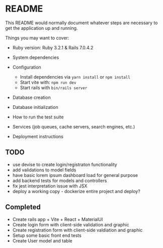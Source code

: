 # README

This README would normally document whatever steps are necessary to get the
application up and running.

Things you may want to cover:

* Ruby version: Ruby 3.2.1 & Rails 7.0.4.2

* System dependencies

* Configuration
  * Install dependencies via `yarn install` or `npm install`
  * Start vite with: `npm run dev`
  * Start rails with `bin/rails server`

* Database creation

* Database initialization

* How to run the test suite

* Services (job queues, cache servers, search engines, etc.)

* Deployment instructions

## TODO

* use devise to create login/registraton functionality
* add validations to model fields
* have basic lorem ipsum dashboard load for general purpose
* add backend tests for models and controllers
* fix jest interpretation issue with JSX
* deploy a working copy - dockerize entire project and deploy?

## Completed

* Create rails app + Vite + React + MaterialUI
* Create login form with client-side validation and graphic
* Create registration form with client-side valdiation and graphic
* Setup some basic front end tests
* Create User model and table
